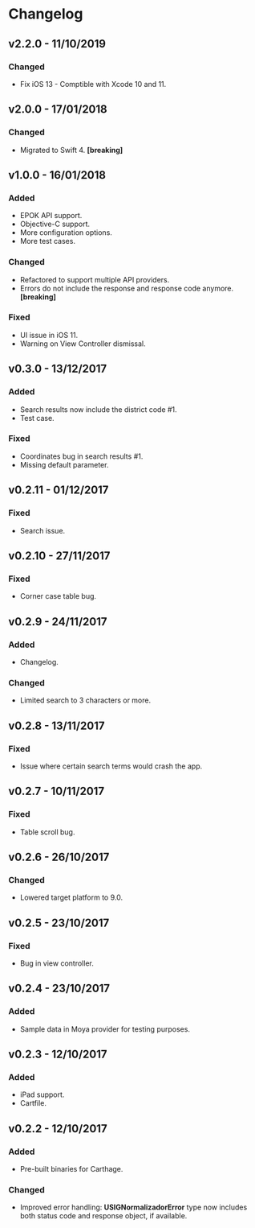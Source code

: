 # Changelog

## v2.2.0 - 11/10/2019
### Changed
- Fix iOS 13 - Comptible with Xcode 10 and 11. 

## v2.0.0 - 17/01/2018

### Changed
- Migrated to Swift 4. **[breaking]**

## v1.0.0 - 16/01/2018

### Added
- EPOK API support.
- Objective-C support.
- More configuration options.
- More test cases.

### Changed
- Refactored to support multiple API providers.
- Errors do not include the response and response code anymore. **[breaking]**

### Fixed
- UI issue in iOS 11.
- Warning on View Controller dismissal.

## v0.3.0 - 13/12/2017

### Added
- Search results now include the district code #1.
- Test case.

### Fixed
- Coordinates bug in search results #1.
- Missing default parameter.

## v0.2.11 - 01/12/2017

### Fixed
- Search issue.

## v0.2.10 - 27/11/2017

### Fixed
- Corner case table bug.

## v0.2.9 - 24/11/2017

### Added
- Changelog.

### Changed
- Limited search to 3 characters or more.

## v0.2.8 - 13/11/2017

### Fixed
- Issue where certain search terms would crash the app.

## v0.2.7 - 10/11/2017

### Fixed
- Table scroll bug.

## v0.2.6 - 26/10/2017

### Changed
- Lowered target platform to 9.0.

## v0.2.5 - 23/10/2017

### Fixed
- Bug in view controller.

## v0.2.4 - 23/10/2017

### Added
- Sample data in Moya provider for testing purposes.

## v0.2.3 - 12/10/2017

### Added
- iPad support.
- Cartfile.

## v0.2.2 - 12/10/2017

### Added
- Pre-built binaries for Carthage.

### Changed
- Improved error handling: **USIGNormalizadorError** type now includes both status code and response object, if available.